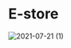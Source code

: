 # E-store
![2021-07-21 (1)](https://user-images.githubusercontent.com/73855085/126544823-36036ce9-131d-44e9-8d42-b306350a0bce.png)
